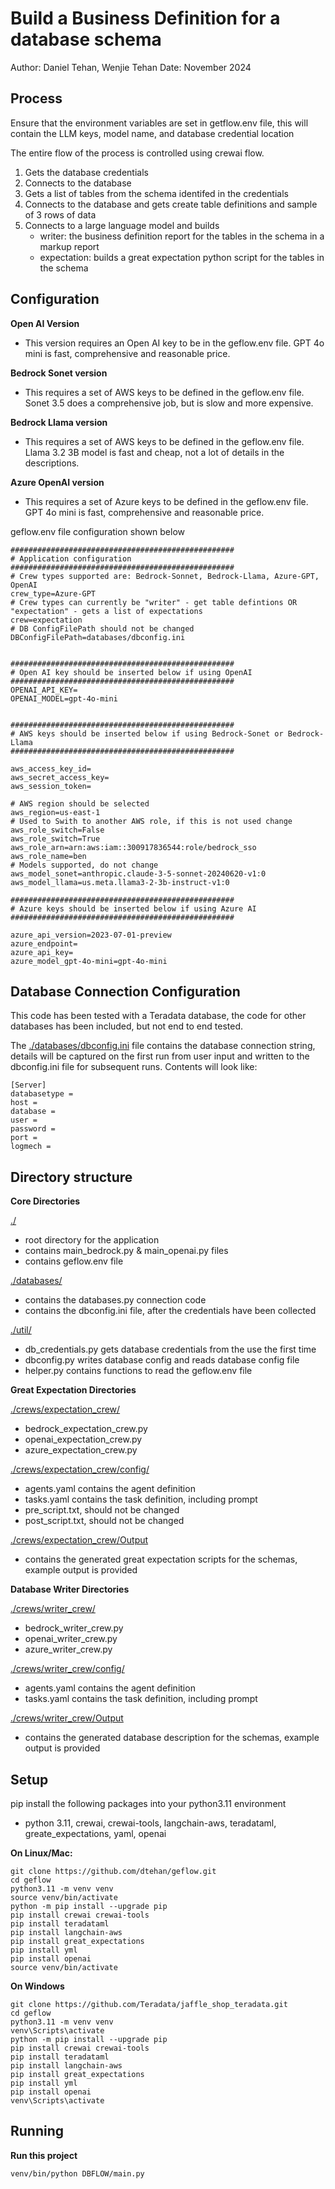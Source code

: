# Build a Business Definition for a database schema

Author: Daniel Tehan, Wenjie Tehan
Date: November 2024

## Process
Ensure that the environment variables are set in getflow.env file, this will contain the LLM keys, model name, and database credential location

The entire flow of the process is controlled using crewai flow.
1. Gets the database credentials
2. Connects to the database
3. Gets a list of tables from the schema identifed in the credentials
4. Connects to the database and gets create table definitions and sample of 3 rows of data
5. Connects to a large language model and builds 
    - writer: the business definition report for the tables in the schema in a markup report
    - expectation: builds a great expectation python script for the tables in the schema


## Configuration

**Open AI Version**
- This version requires an Open AI key to be in the geflow.env file. GPT 4o mini is fast, comprehensive and reasonable price.

**Bedrock Sonet version**
- This requires a set of AWS keys to be defined in the geflow.env file.  Sonet 3.5 does a comprehensive job, but is slow and more expensive.

**Bedrock Llama version**
- This requires a set of AWS keys to be defined in the geflow.env file. Llama 3.2 3B model is fast and cheap, not a lot of details in the descriptions. 

**Azure OpenAI version**
- This requires a set of Azure keys to be defined in the geflow.env file. GPT 4o mini is fast, comprehensive and reasonable price.


geflow.env file configuration shown below

```
##################################################
# Application configuration
##################################################
# Crew types supported are: Bedrock-Sonnet, Bedrock-Llama, Azure-GPT, OpenAI
crew_type=Azure-GPT
# Crew types can currently be "writer" - get table defintions OR "expectation" - gets a list of expectations
crew=expectation
# DB ConfigFilePath should not be changed
DBConfigFilePath=databases/dbconfig.ini


##################################################
# Open AI key should be inserted below if using OpenAI
##################################################
OPENAI_API_KEY=
OPENAI_MODEL=gpt-4o-mini


##################################################
# AWS keys should be inserted below if using Bedrock-Sonet or Bedrock-Llama
##################################################

aws_access_key_id=
aws_secret_access_key=
aws_session_token=

# AWS region should be selected
aws_region=us-east-1
# Used to Swith to another AWS role, if this is not used change aws_role_switch=False
aws_role_switch=True
aws_role_arn=arn:aws:iam::300917836544:role/bedrock_sso
aws_role_name=ben
# Models supported, do not change
aws_model_sonet=anthropic.claude-3-5-sonnet-20240620-v1:0
aws_model_llama=us.meta.llama3-2-3b-instruct-v1:0

##################################################
# Azure keys should be inserted below if using Azure AI
##################################################

azure_api_version=2023-07-01-preview
azure_endpoint=
azure_api_key=
azure_model_gpt-4o-mini=gpt-4o-mini

```

## Database Connection Configuration
This code has been tested with a Teradata database, the code for other databases has been included, but not end to end tested.

The [./databases/dbconfig.ini](./databases/dbconfig.ini) file contains the database connection string, details will be captured on the first run from user input and written to the dbconfig.ini file for subsequent runs.  Contents will look like:
```
[Server]
databasetype = 
host = 
database = 
user = 
password = 
port = 
logmech = 
```

## Directory structure

**Core Directories**

[./](./)
- root directory for the application 
- contains main_bedrock.py & main_openai.py files
- contains geflow.env file

[./databases/](./databases/) 
- contains the databases.py connection code 
- contains the dbconfig.ini file, after the credentials have been collected

[./util/](./util/)
- db_credentials.py gets database credentials from the use the first time
- dbconfig.py writes database config and reads database config file
- helper.py contains functions to read the geflow.env file

**Great Expectation Directories**

[./crews/expectation_crew/](./crews/expectation_crew/)
- bedrock_expectation_crew.py 
- openai_expectation_crew.py
- azure_expectation_crew.py

[./crews/expectation_crew/config/](./crews/expectation_crew/config/)
- agents.yaml contains the agent definition
- tasks.yaml contains the task definition, including prompt
- pre_script.txt, should not be changed
- post_script.txt, should not be changed

[./crews/expectation_crew/Output](./crews/expectation_crew/Output)
- contains the generated great expectation scripts for the schemas, example output is provided

**Database Writer Directories**

[./crews/writer_crew/](./crews/writer_crew/)
- bedrock_writer_crew.py 
- openai_writer_crew.py
- azure_writer_crew.py

[./crews/writer_crew/config/](./crews/writer_crew/config/)
- agents.yaml contains the agent definition
- tasks.yaml contains the task definition, including prompt

[./crews/writer_crew/Output](./crews/writer_crew/Output)
- contains the generated database description for the schemas, example output is provided


## Setup
pip install the following packages into your python3.11 environment
- python 3.11, crewai, crewai-tools, langchain-aws, teradataml, greate_expectations, yaml, openai

**On Linux/Mac:**
```
git clone https://github.com/dtehan/geflow.git
cd geflow
python3.11 -m venv venv
source venv/bin/activate
python -m pip install --upgrade pip
pip install crewai crewai-tools
pip install teradataml
pip install langchain-aws
pip install great_expectations
pip install yml
pip install openai
source venv/bin/activate
```

**On Windows**
```
git clone https://github.com/Teradata/jaffle_shop_teradata.git
cd geflow
python3.11 -m venv venv
venv\Scripts\activate
python -m pip install --upgrade pip
pip install crewai crewai-tools
pip install teradataml
pip install langchain-aws
pip install great_expectations
pip install yml
pip install openai
venv\Scripts\activate
```

## Running
**Run this project**
```
venv/bin/python DBFLOW/main.py
```


